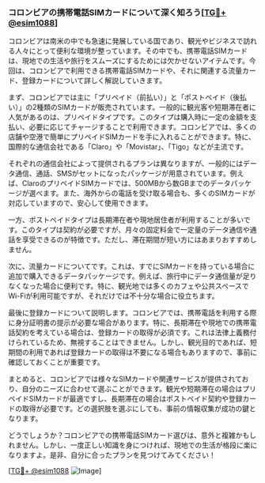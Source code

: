 ### コロンビアの携帯電話SIMカードについて深く知ろう[[TG💪+ @esim1088](https://t.me/s/esim1088)]

コロンビアは南米の中でも急速に発展している国であり、観光やビジネスで訪れる人々にとって便利な環境が整っています。その中でも、携帯電話SIMカードは、現地での生活や旅行をスムーズにするためには欠かせないアイテムです。今回は、コロンビアで利用できる携帯電話SIMカードや、それに関連する流量カード、登録カードについて詳しく解説していきます。

まず、コロンビアでは主に「プリペイド（前払い）」と「ポストペイド（後払い）」の2種類のSIMカードが販売されています。一般的に観光客や短期滞在者に人気があるのは、プリペイドタイプです。このタイプは購入時に一定の金額を支払い、必要に応じてチャージすることで利用できます。コロンビアでは、多くの店舗や空港で簡単にプリペイドSIMカードを手に入れることができます。特に、国際的な通信会社である「Claro」や「Movistar」、「Tigo」などが主流です。

それぞれの通信会社によって提供されるプランは異なりますが、一般的にはデータ通信、通話、SMSがセットになったパッケージが用意されています。例えば、ClaroのプリペイドSIMカードでは、500MBから数GBまでのデータパッケージが選べます。また、海外からの電話を受け取る場合も、多くのSIMカードが対応していますので、安心して使用できます。

一方、ポストペイドタイプは長期滞在者や現地居住者が利用することが多いです。このタイプは契約が必要ですが、月々の固定料金で一定量のデータ通信や通話を享受できるのが特徴です。ただし、滞在期間が短い方にはあまりおすすめしません。

次に、流量カードについてです。これは、すでにSIMカードを持っている場合に追加で購入できるデータパッケージです。例えば、旅行中にデータ通信量が足りなくなった場合に便利です。特に、観光地では多くのカフェや公共スペースでWi-Fiが利用可能ですが、それだけでは不十分な場合に役立ちます。

最後に登録カードについて説明します。コロンビアでは、携帯電話を利用する際に身分証明書の提示が必要な場合があります。特に、長期滞在や現地での携帯電話契約を考えている場合は、登録カードの取得が必須です。これは法律上義務付けられているため、無視することはできません。しかし、観光目的であれば、短期間の利用であれば登録カードの取得は不要になる場合もありますので、事前に確認しておくことが重要です。

まとめると、コロンビアでは様々なSIMカードや関連サービスが提供されており、自分のニーズに合わせて選ぶことができます。観光や短期滞在の場合はプリペイドSIMカードが最適ですし、長期滞在の場合はポストペイド契約や登録カードの取得が必要です。どの選択肢を選ぶにしても、事前の情報収集が成功の鍵となります。

どうでしょうか？コロンビアでの携帯電話SIMカード選びは、意外と複雑かもしれません。しかし、一度正しい知識を身につければ、現地での生活が格段に楽になりますよ。是非、自分に合ったプランを見つけてみてください！

[[TG💪+ @esim1088](https://t.me/s/esim1088) ![Image](https://i.postimg.cc/Y0z9fWf4/image.png)]